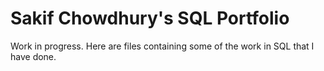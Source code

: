 # Sakif Chowdhury's SQL Portfolio

Work in progress.
Here are files containing some of the work in SQL that I have done. 
